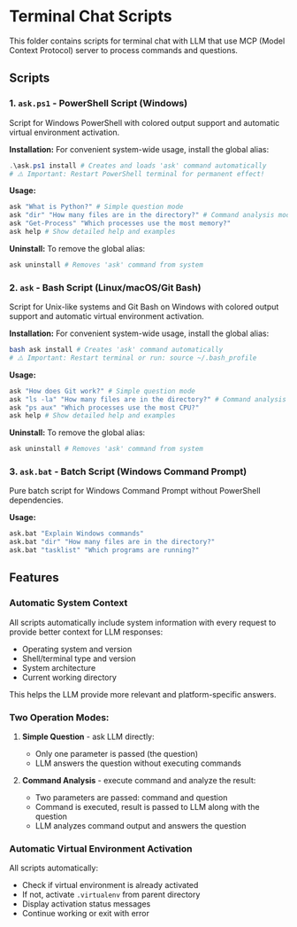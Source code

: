 # Terminal Chat Scripts

This folder contains scripts for terminal chat with LLM that use MCP (Model Context Protocol) server to process commands and questions.

## Scripts

### 1. `ask.ps1` - PowerShell Script (Windows)
Script for Windows PowerShell with colored output support and automatic virtual environment activation.

**Installation:** For convenient system-wide usage, install the global alias:
```powershell
.\ask.ps1 install # Creates and loads 'ask' command automatically
# ⚠️ Important: Restart PowerShell terminal for permanent effect!
```

**Usage:**
```powershell
ask "What is Python?" # Simple question mode
ask "dir" "How many files are in the directory?" # Command analysis mode
ask "Get-Process" "Which processes use the most memory?"
ask help # Show detailed help and examples
```

**Uninstall:** To remove the global alias:
```powershell
ask uninstall # Removes 'ask' command from system
```

### 2. `ask` - Bash Script (Linux/macOS/Git Bash)
Script for Unix-like systems and Git Bash on Windows with colored output support and automatic virtual environment activation.

**Installation:** For convenient system-wide usage, install the global alias:
```bash
bash ask install # Creates 'ask' command automatically
# ⚠️ Important: Restart terminal or run: source ~/.bash_profile
```

**Usage:**
```bash
ask "How does Git work?" # Simple question mode
ask "ls -la" "How many files are in the directory?" # Command analysis mode
ask "ps aux" "Which processes use the most CPU?" 
ask help # Show detailed help and examples
```

**Uninstall:** To remove the global alias:
```bash
ask uninstall # Removes 'ask' command from system
```

### 3. `ask.bat` - Batch Script (Windows Command Prompt)
Pure batch script for Windows Command Prompt without PowerShell dependencies.

**Usage:**
```cmd
ask.bat "Explain Windows commands"
ask.bat "dir" "How many files are in the directory?"
ask.bat "tasklist" "Which programs are running?"
```

## Features

### Automatic System Context
All scripts automatically include system information with every request to provide better context for LLM responses:
- Operating system and version
- Shell/terminal type and version  
- System architecture
- Current working directory

This helps the LLM provide more relevant and platform-specific answers.

### Two Operation Modes:

1. **Simple Question** - ask LLM directly:
   - Only one parameter is passed (the question)
   - LLM answers the question without executing commands

2. **Command Analysis** - execute command and analyze the result:
   - Two parameters are passed: command and question
   - Command is executed, result is passed to LLM along with the question
   - LLM analyzes command output and answers the question

### Automatic Virtual Environment Activation

All scripts automatically:
- Check if virtual environment is already activated
- If not, activate `.virtualenv` from parent directory
- Display activation status messages
- Continue working or exit with error